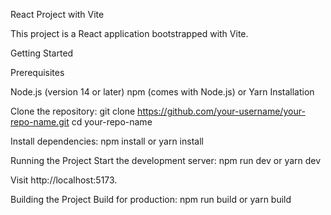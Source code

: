 
React Project with Vite

This project is a React application bootstrapped with Vite.

Getting Started

Prerequisites

Node.js (version 14 or later)
npm (comes with Node.js) or Yarn
Installation

Clone the repository: git clone https://github.com/your-username/your-repo-name.git cd your-repo-name

Install dependencies: npm install or yarn install

Running the Project Start the development server: npm run dev or yarn dev

Visit http://localhost:5173.

Building the Project Build for production: npm run build or yarn build
